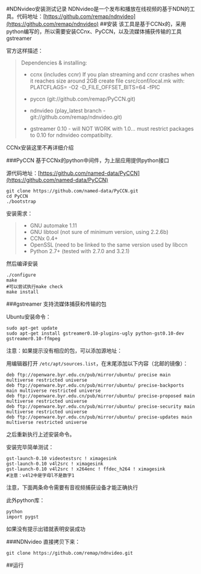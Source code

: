 #NDNvideo安装测试记录
NDNvideo是一个发布和播放在线视频的基于NDN的工具。代码地址：[https://github.com/remap/ndnvideo](https://github.com/remap/ndnvideo)
##安装
该工具是基于CCNx的，采用python编写的，所以需要安装CCnx、PyCCN，以及流媒体捕获传输的工具gstreamer

官方这样描述：
> Dependencies & installing:
> 
> - ccnx (includes ccnr)
>   If you plan streaming and ccnr crashes when it reaches size around 2GB
>   create file csrc/conf/local.mk with:
>   PLATCFLAGS= -O2 -D_FILE_OFFSET_BITS=64 -fPIC
> 
> - pyccn (git://github.com/remap/PyCCN.git)
> - ndnvideo (play_latest branch - git://github.com/remap/ndnvideo.git)
> 
> - gstreamer 0.10 - will NOT WORK with 1.0... must restrict packages to 0.10 for ndnvideo compatibilty. 

CCNx安装这里不再详细介绍

###PyCCN
基于CCNx的python中间件，为上层应用提供python接口

源代码地址：[https://github.com/named-data/PyCCN](https://github.com/named-data/PyCCN)

<!--lang:shell-->
	git clone https://github.com/named-data/PyCCN.git
	cd PyCCN
	./bootstrap

安装需求：

> - GNU automake 1.11
> - GNU libtool (not sure of minimum version, using 2.2.6b)
> - CCNx 0.4+
> - OpenSSL (need to be linked to the same version used by libccn
> - Python 2.7+ (tested with 2.7.0 and 3.2.1)

然后编译安装
<!--lang:shell-->
	./configure
	make
	#可以尝试执行make check
	make install

###gstreamer
支持流媒体捕获和传输的包

Ubuntu安装命令：
<!--lang:shell-->
	sudo apt-get update
	sudo apt-get install gstreamer0.10-plugins-ugly python-gst0.10-dev gstreamer0.10-ffmpeg

注意：如果提示没有相应的包，可以添加源地址：

用编辑器打开 `/etc/apt/sources.list`，在末尾添加以下内容（北邮的镜像）：

	deb ftp://openware.byr.edu.cn/pub/mirror/ubuntu/ precise main multiverse restricted universe
	deb ftp://openware.byr.edu.cn/pub/mirror/ubuntu/ precise-backports main multiverse restricted universe
	deb ftp://openware.byr.edu.cn/pub/mirror/ubuntu/ precise-proposed main multiverse restricted universe
	deb ftp://openware.byr.edu.cn/pub/mirror/ubuntu/ precise-security main multiverse restricted universe
	deb ftp://openware.byr.edu.cn/pub/mirror/ubuntu/ precise-updates main multiverse restricted universe

之后重新执行上述安装命令。

安装完毕简单测试：
<!--lang:shell-->
	gst-launch-0.10 videotestsrc ! ximagesink
	gst-launch-0.10 v4l2src ! ximagesink
	gst-launch-0.10 v4l2src ! x264enc ! ffdec_h264 ! ximagesink
	#注意：v4l2中是字母l不是数字1
注意，下面两条命令需要有音视频捕获设备才能正确执行

此外python库：
<!--lang:shell-->
	python
	import pygst
如果没有提示出错就表明安装成功

###NDNvideo
直接拷贝下来：
<!--lang:shell-->
	git clone https://github.com/remap/ndnvideo.git

##运行
